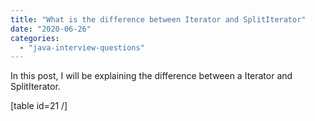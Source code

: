 ```yaml
---
title: "What is the difference between Iterator and SplitIterator"
date: "2020-06-26"
categories: 
  - "java-interview-questions"
---
```


In this post, I will be explaining the difference between a Iterator and SplitIterator.

\[table id=21 /\]

